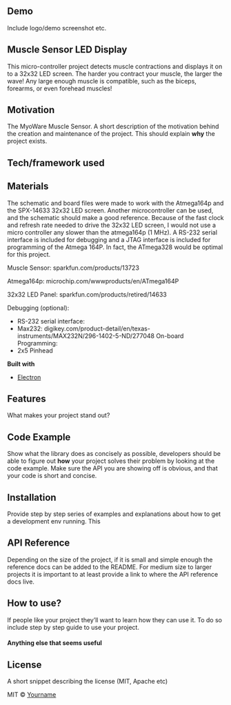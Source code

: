 ## Demo
Include logo/demo screenshot etc.

## Muscle Sensor LED Display
This micro-controller project detects muscle contractions and displays it on to a 32x32 LED screen. The harder you contract your muscle, the larger the wave! Any large enough muscle is compatible, such as the biceps, forearms, or even forehead muscles!

## Motivation
The MyoWare Muscle Sensor. 
A short description of the motivation behind the creation and maintenance of the project. This should explain **why** the project exists.
 
## Tech/framework used
## Materials
The schematic and board files were made to work with the Atmega164p and the SPX-14633 32x32 LED screen. Another microcontroller can be used, and the schematic should make a good reference. Because of the fast clock and refresh rate needed to drive the 32x32 LED screen, I would not use a micro controller any slower than the atmega164p (1 MHz). A RS-232 serial interface is included for debugging and a JTAG interface is included for programming of the Atmega 164P.
In fact, the ATmega328 would be optimal for this project.

Muscle Sensor:      sparkfun.com/products/13723

Atmega164p: 	   microchip.com/wwwproducts/en/ATmega164P

32x32 LED Panel: 	    sparkfun.com/products/retired/14633

Debugging (optional):
* RS-232 serial interface:
* Max232:                   digikey.com/product-detail/en/texas-instruments/MAX232N/296-1402-5-ND/277048
On-board Programming:
* 2x5 Pinhead

<b>Built with</b>
- [Electron](https://electron.atom.io)

## Features
What makes your project stand out?

## Code Example
Show what the library does as concisely as possible, developers should be able to figure out **how** your project solves their problem by looking at the code example. Make sure the API you are showing off is obvious, and that your code is short and concise.

## Installation
Provide step by step series of examples and explanations about how to get a development env running.
This 


## API Reference

Depending on the size of the project, if it is small and simple enough the reference docs can be added to the README. For medium size to larger projects it is important to at least provide a link to where the API reference docs live.

## How to use?
If people like your project they’ll want to learn how they can use it. To do so include step by step guide to use your project.

#### Anything else that seems useful

## License
A short snippet describing the license (MIT, Apache etc)

MIT © [Yourname]()
